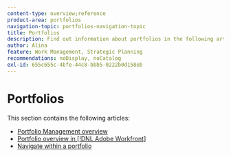 ```yaml
---
content-type: overview;reference
product-area: portfolios
navigation-topic: portfolios-navigation-topic
title: Portfolios
description: Find out information about portfolios in the following articles. 
author: Alina
feature: Work Management, Strategic Planning
recommendations: noDisplay, noCatalog
exl-id: 655c655c-4bfe-44c8-bbb5-0222b0d158eb
---
```

# Portfolios

This section contains the following articles:

* [Portfolio Management overview](../../../manage-work/portfolios/portfolios-overview/portfolio-managament-overview.md)
* [Portfolio overview in [!DNL Adobe Workfront]](../../../manage-work/portfolios/portfolios-overview/portfolio-overview.md)
* [Navigate within a portfolio](../../../manage-work/portfolios/portfolios-overview/navigate-within-portfolio.md)


